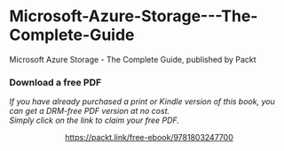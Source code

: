 # Microsoft-Azure-Storage---The-Complete-Guide
Microsoft Azure Storage - The Complete Guide, published by Packt
### Download a free PDF

 <i>If you have already purchased a print or Kindle version of this book, you can get a DRM-free PDF version at no cost.<br>Simply click on the link to claim your free PDF.</i>
<p align="center"> <a href="https://packt.link/free-ebook/9781803247700">https://packt.link/free-ebook/9781803247700 </a> </p>
